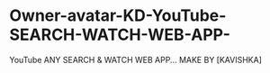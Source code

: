 # Owner-avatar-KD-YouTube-SEARCH-WATCH-WEB-APP-
YouTube ANY SEARCH &amp; WATCH WEB APP... MAKE BY [KAVISHKA]
